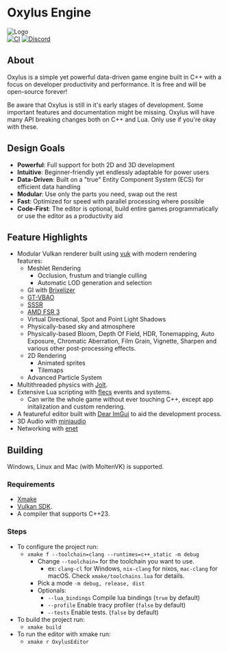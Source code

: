 # Oxylus Engine
![Logo](https://i.imgur.com/4JpO3vl.png)     
[![CI](https://img.shields.io/github/actions/workflow/status/Hatrickek/OxylusEngine/xmake.yaml?&style=for-the-badge&logo=cmake&logoColor=orange&labelColor=black)](https://github.com/Hatrickek/OxylusEngine/actions/workflows/xmake.yaml)
[![Discord](https://img.shields.io/discord/1364938544736370820?style=for-the-badge&logo=discord&logoColor=orange&label=Discord&link=https%3A%2F%2Fdiscord.gg%2FcbQDJrWszk)](https://discord.gg/cbQDJrWszk)
## About   
Oxylus is a simple yet powerful data-driven game engine built in C++ with a focus on developer productivity and performance. It is free and will be open-source forever!

Be aware that Oxylus is still in it's early stages of development. Some important features and documentation might be missing. Oxylus will have many API breaking changes both on C++ and Lua. Only use if you're okay with these.

## Design Goals
- **Powerful**: Full support for both 2D and 3D development
- **Intuitive**: Beginner-friendly yet endlessly adaptable for power users
- **Data-Driven**: Built on a "true" Entity Component System (ECS) for efficient data handling
- **Modular**: Use only the parts you need, swap out the rest
- **Fast**: Optimized for speed with parallel processing where possible
- **Code-First**: The editor is optional, build entire games programmatically or use the editor as a productivity aid

## Feature Highlights 
- Modular Vulkan renderer built using [vuk](https://github.com/martty/vuk) with modern rendering features:
	- Meshlet Rendering
		- Occlusion, frustum and triangle culling
		- Automatic LOD generation and selection
	- GI with [Brixelizer](https://gpuopen.com/fidelityfx-brixelizer/)
	- [GT-VBAO](https://cdrinmatane.github.io/posts/ssaovb-code/)
	- [SSSR](https://gpuopen.com/fidelityfx-sssr/)
	- [AMD FSR 3](https://gpuopen.com/fidelityfx-super-resolution-3/)
	- Virtual Directional, Spot and Point Light Shadows
	- Physically-based sky and atmosphere
	- Physically-based Bloom, Depth Of Field, HDR, Tonemapping, Auto Exposure, Chromatic Aberration, Film Grain, Vignette, Sharpen and various other post-processing effects.
	- 2D Rendering
		- Animated sprites
		- Tilemaps
  - Advanced Particle System
- Multithreaded physics with [Jolt](https://github.com/jrouwe/JoltPhysics).
- Extensive Lua scripting with [flecs](https://github.com/SanderMertens/flecs) events and systems.
  - Can write the whole game without ever touching C++, except app initalization and custom rendering.
- A featureful editor built with [Dear ImGui](https://github.com/ocornut/imgui) to aid the development process. 
- 3D Audio with [miniaudio](https://github.com/mackron/miniaudio)
- Networking with [enet](https://github.com/zpl-c/enet)

## Building
Windows, Linux and Mac (with MoltenVK) is supported.

### Requirements
- [Xmake](https://xmake.io)
- [Vulkan SDK](https://vulkan.lunarg.com/sdk/home).
- A compiler that supports C++23.   
### Steps
- To configure the project run:
  - `xmake f --toolchain=clang --runtimes=c++_static -m debug`
	- Change `--toolchain=` for the toolchain you want to use. 
      - ex: `clang-cl` for Windows, `nix-clang` for nixos, `mac-clang` for macOS. Check `xmake/toolchains.lua` for details. 
	- Pick a mode `-m debug, release, dist`
	- Optionals:
      - `--lua_bindings` Compile lua bindings (`true` by default)
      - `--profile` Enable tracy profiler (`false` by default)
      - `--tests` Enable tests. (`false` by default)
- To build the project run:
	- `xmake build`
- To run the editor with xmake run:
  - `xmake r OxylusEditor`

